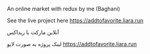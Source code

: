 An online market with redux by me (Baghani)

See the live project here https://addtofavorite.liara.run

آنلاین مارکت با ریداکس

لینک پروژه به صورت لایو https://addtofavorite.liara.run


